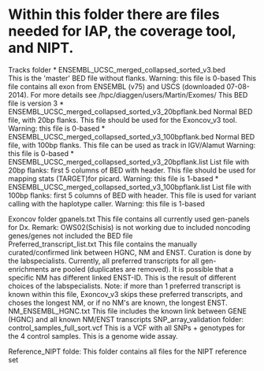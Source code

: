 # Within this folder there are files needed for IAP, the coverage tool, and NIPT.
Tracks folder
	* ENSEMBL_UCSC_merged_collapsed_sorted_v3.bed	
		This is the 'master' BED file without flanks. 
		Warning: this file is 0-based
		This file contains all exon from ENSEMBL (v75) and USCS (downloaded  07-08-2014). For more details see /hpc/diaggen/users/Martin/Exomes/
		This BED file is version 3 
	* ENSEMBL_UCSC_merged_collapsed_sorted_v3_20bpflank.bed
		Normal BED file, with 20bp flanks. This file should be used for the Exoncov_v3 tool.
		Warning: this file is 0-based
	* ENSEMBL_UCSC_merged_collapsed_sorted_v3_100bpflank.bed
		Normal BED file, with 100bp flanks. This file can be used as track in IGV/Alamut
		Warning: this file is 0-based
	* ENSEMBL_UCSC_merged_collapsed_sorted_v3_20bpflank.list
		List file with 20bp flanks: first 5 columns of BED with header. This file should be used for mapping stats (TARGET)for picard.
		Warning: this file is 1-based
 	* ENSEMBL_UCSC_merged_collapsed_sorted_v3_100bpflank.list
		List file with 100bp flanks: first 5 columns of BED with header. This file is used for variant calling with the haplotype caller.
		Warning: this file is 1-based

Exoncov folder
	gpanels.txt
		This file contains all currently used gen-panels for Dx.
		Remark: OWS02(Schisis) is not working due to included noncoding genes/genes not included the BED file 	
	Preferred_transcript_list.txt
		This file contains the manually curated/confirmed link between HGNC, NM and ENST.
		Curation is done by the labspecialists.
		Currently, all preferred transcripts for all gen-enrichments are pooled (duplicates are removed).
		It is possible that a specific NM has different linked ENST-ID. This is the result of different choices of the labspecialists.
		Note: if more than 1 preferred transcript is known within this file, Exoncov_v3 skips these preferred transcripts, and choses the longest NM, 
		or if no NM's are known, the longest ENST.
	NM_ENSEMBL_HGNC.txt 
		This file includes the known link between GENE (HGNC) and all known NM/ENST transcripts
SNP_array_validation folder:
	control_samples_full_sort.vcf
		This is a VCF with all SNPs + genotypes for the 4 control samples. This is a genome wide assay.

Reference_NIPT folde:
	This folder contains all files for the NIPT reference set
